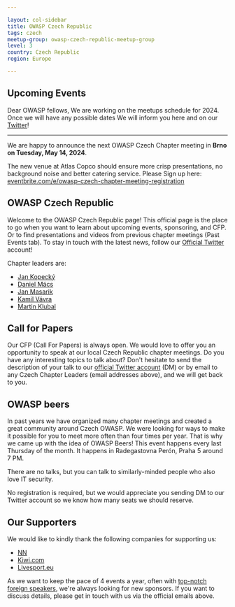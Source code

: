 ```yaml
---

layout: col-sidebar
title: OWASP Czech Republic
tags: czech
meetup-group: owasp-czech-republic-meetup-group
level: 3
country: Czech Republic 
region: Europe

---
```


Upcoming Events
---------------
Dear OWASP fellows, We are working on the meetups schedule for 2024. Once we will have any possible dates We will inform you here and on our [Twitter](https://twitter.com/owasp_czech)!

---

We are happy to announce the next OWASP Czech Chapter meeting in **Brno on Tuesday, May 14, 2024**.

The new venue at Atlas Copco should ensure more crisp presentations, no background noise and better catering service.
Please Sign up here: [eventbrite.com/e/owasp-czech-chapter-meeting-registration](https://www.eventbrite.com/e/owasp-czech-chapter-meeting-registration-895497175157) 

OWASP Czech Republic
--------------------
Welcome to the OWASP Czech Republic page! This official page is the place to go when you want to learn about upcoming events, sponsoring, and CFP. Or to find presentations and videos from previous chapter meetings (Past Events tab). To stay in touch with the latest news, follow our [Official Twitter](https://twitter.com/owasp_czech) account!

Chapter leaders are:
* [Jan Kopecký](mailto:jan.kopecky@owasp.org)
* [Daniel Mács](mailto:daniel.macs@owasp.org)
* [Jan Masarik](mailto:jan.masarik@owasp.org)
* [Kamil Vávra](mailto:kamil.vavra@owasp.org)
* [Martin Klubal](mailto:martin.klubal@owasp.org)

Call for Papers
----------------
Our CFP (Call For Papers) is always open. We would love to offer you an opportunity to speak at our local Czech Republic chapter meetings. Do you have any interesting topics to talk about? Don't hesitate to send the description of your talk to our [official Twitter account](https://twitter.com/owasp_czech) (DM) or by email to any Czech Chapter Leaders (email addresses above), and we will get back to you.

OWASP beers
-----------
In past years we have organized many chapter meetings and created a great community around Czech OWASP. We were looking for ways to make it possible for you to meet more often than four times per year. That is why we came up with the idea of OWASP Beers! This event happens every last Thursday of the month. It happens in Radegastovna Perón, Praha 5 around 7 PM.

There are no talks, but you can talk to similarly-minded people who also love IT security.

No registration is required, but we would appreciate you sending DM to our Twitter account so we know how many seats we should reserve.

Our Supporters
-----------
We would like to kindly thank the following companies for supporting us:
* [NN](https://www.nn.cz/)
* [Kiwi.com](https://code.kiwi.com/)
* [Livesport.eu](https://www.livesport.eu/)

As we want to keep the pace of 4 events a year, often with [top-notch foreign speakers](https://www.eventbrite.com/e/owasp-czech-chapter-meeting-registration-74841933237), we're always looking for new sponsors. If you want to discuss details, please get in touch with us via the official emails above.
